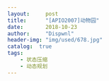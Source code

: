```yaml
---
layout:     post
title:      "[APIO2007]动物园"
date:       2018-10-23
author:     "Dispwnl"
header-img: "img/used/678.jpg"
catalog:  true
tags:
    - 状态压缩
    - 动态规划
---
```

